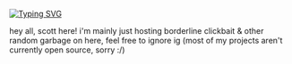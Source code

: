 [![Typing SVG](https://readme-typing-svg.demolab.com/?lines=i+farted+lol)](https://git.io/typing-svg)

hey all, scott here!
i'm mainly just hosting borderline clickbait & other random garbage on here, feel free to ignore ig
(most of my projects aren't currently open source, sorry :/)
